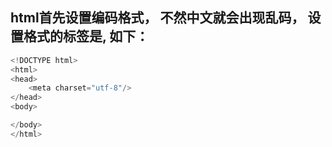 ## html首先设置编码格式， 不然中文就会出现乱码， 设置格式的标签是<meta>, 如下：
```javascript
<!DOCTYPE html>
<html>
<head>
	<meta charset="utf-8"/>
</head>
<body>

</body>
</html>
